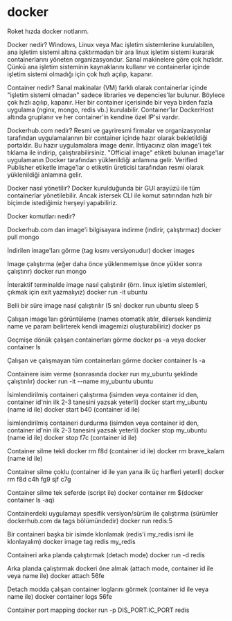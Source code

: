 # docker

Roket hızda docker notlarım.

Docker nedir?
Windows, Linux veya Mac işletim sistemlerine kurulabilen, ana işletim sistemi altına çaktırmadan bir ara linux işletim sistemi kurarak containerlarını
yöneten organizasyondur. Sanal makinelere göre çok hızlıdır. Çünkü ana işletim sisteminin kaynaklarını kullanır ve containerlar içinde işletim sistemi
olmadığı için çok hızlı açılıp, kapanır.

Container nedir?
Sanal makinalar (VM) farklı olarak containerlar içinde "işletim sistemi olmadan" sadece libraries ve depencies'lar bulunur.
Böylece çok hızlı açılıp, kapanır. Her bir container içerisinde bir veya birden fazla uygulama (nginx, mongo, redis vb.) kurulabilir.
Container'lar DockerHost altında gruplanır ve her container'in kendine özel IP'si vardır.

Dockerhub.com nedir?
Resmi ve gayriresmi firmalar ve organizasyonlar tarafından uygulamalarının bir container içinde hazır olarak bekletildiği portaldır.
Bu hazır uygulamalara image denir. İhtiyacınız olan image'i tek tıklama ile indirip, çalıştırabilirsiniz. "Official image" etiketi bulunan image'lar
uygulamanın Docker tarafından yüklenildiği anlamına gelir. Verified Publisher etiketle image'lar o etiketin üreticisi tarafından resmi olarak 
yüklenildiği anlamına gelir.

Docker nasıl yönetilir?
Docker kurulduğunda bir GUI arayüzü ile tüm containerlar yönetilebilir. Ancak istersek CLI ile komut satırından hızlı bir biçimde istediğimiz herşeyi yapabiliriz.

Docker komutları nedir?

Dockerhub.com dan image'i bilgisayara indirme (indirir, çalıştırmaz)
docker pull mongo

İndirilen image'ları görme (tag kısmı versiyonudur)
docker images

Image çalıştırma (eğer daha önce yüklenmemişse önce yükler sonra çalıştırır)
docker run mongo

İnteraktif terminalde image nasıl çalıştırılır (örn. linux işletim sistemleri, çıkmak için exit yazmalıyız)
docker run -it ubuntu

Belli bir süre image nasıl çalıştırılır (5 sn)
docker run ubuntu sleep 5

Çalışan image'ları görüntüleme (names otomatik atılır, dilersek kendimiz name ve param belirterek kendi imagemizi oluşturabiliriz)
docker ps

Geçmişe dönük çalışan containerları görme
docker ps -a veya docker container ls

Çalışan ve çalışmayan tüm containerları görme
docker container ls -a

Containere isim verme (sonrasında docker run my_ubuntu şeklinde çalıştırılır)
docker run -it --name my_ubuntu ubuntu

İsimlendirilmiş containeri çalıştırma (isimden veya container id den, container id'nin ilk 2-3 tanesini yazsak yeterli)
docker start my_ubuntu (name id ile)
docker start b40 (container id ile)

İsimlendirilmiş containeri durdurma (isimden veya container id den, container id'nin ilk 2-3 tanesini yazsak yeterli)
docker stop my_ubuntu (name id ile)
docker stop f7c (container id ile)

Container silme tekli
docker rm f8d (container id ile)
docker rm brave_kalam (name id ile)

Container silme çoklu (container id ile yan yana ilk üç harfleri yeterli)
docker rm f8d c4h fg9 sjf c7g

Container silme tek seferde (script ile)
docker container rm $(docker container ls -aq)

Containerdeki uygulamayı spesifik versiyon/sürüm ile çalıştırma (sürümler dockerhub.com da tags bölümündedir)
docker run redis:5

Bir containeri başka bir isimde klonlamak (redis'i my_redis ismi ile klonlayalım)
docker image tag redis my_redis

Containeri arka planda çalıştırmak (detach mode)
docker run -d redis

Arka planda çalıştırmak dockeri öne almak (attach mode, container id ile veya name ile)
docker attach 56fe

Detach modda çalışan container loglarını görmek (container id ile veya name ile)
docker container logs 56fe

Container port mapping
docker run -p DIS_PORT:IC_PORT redis
